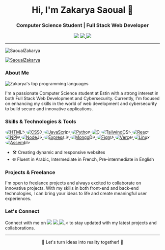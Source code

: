 <h1 align="center">Hi, I'm Zakarya Saoual 👋</h1>
<h3 align="center">Computer Science Student | Full Stack Web Developer</h3>

<p align="center">
  <a href="https://www.linkedin.com/in/zakaria-saoual/"><img src="https://img.shields.io/badge/-LinkedIn-blue?style=flat-square&logo=Linkedin&logoColor=white&link=https://www.linkedin.com/in/zakaria-saoual/"></a> <a href="mailto:zakaryasaoual@gmail.com"> <img src="https://img.shields.io/badge/-Email-red?style=flat-square&logo=gmail&logoColor=white"> </a> <a href="https://www.instagram.com/zakarya.saoual/"> <img src="https://img.shields.io/badge/-Instagram-purple?style=flat-square&logo=instagram&logoColor=white" /> </a>
</p>

---


<p align="left"> <img src="https://komarev.com/ghpvc/?username=SaoualZakarya&label=Profile%20views&color=0e75b6&style=flat" alt="SaoualZakarya" /> </p>

<p align="left"> <a href="https://github.com/ryo-ma/github-profile-trophy"><img src="https://github-profile-trophy.vercel.app/?username=SaoualZakarya" alt="SaoualZakarya" /></a> </p> 

### About Me

![Zakarya's top programming languages](https://github-readme-stats.vercel.app/api/top-langs?username=SaoualZakarya&theme=tokyonight)

I'm a passionate Computer Science student at Estin with a strong interest in both Full Stack Web Development and Cybersecurity. Currently, I'm focused on enhancing my skills in the world of web development and cybersecurity to build secure and innovative applications.

### Skills & Technologies & Tools
<a href="https://www.w3.org/html/" target="_blank">
  <img src="https://img.shields.io/badge/html5-%23E34F26.svg?style=for-the-badge&logo=html5&logoColor=white" alt="HTML5" style="border-radius: 50%;" />
</a>
<a href="https://www.w3.org/Style/CSS/" target="_blank">
  <img src="https://img.shields.io/badge/css3-%231572B6.svg?style=for-the-badge&logo=css3&logoColor=white" alt="CSS3" style="border-radius: 50%;" />
</a>
<a href="https://developer.mozilla.org/en-US/docs/Web/JavaScript" target="_blank">
  <img src="https://img.shields.io/badge/javascript-%23323330.svg?style=for-the-badge&logo=javascript&logoColor=%23F7DF1E" alt="JavaScript" style="border-radius: 50%;" />
</a>
<a href="https://www.python.org/" target="_blank">
  <img src="https://img.shields.io/badge/python-3670A0?style=for-the-badge&logo=python&logoColor=ffdd54" alt="Python" style="border-radius: 50%;" />
</a>
<a href="https://en.wikipedia.org/wiki/C_(programming_language)" target="_blank">
  <img src="https://img.shields.io/badge/c-%2300599C.svg?style=for-the-badge&logo=c&logoColor=white" alt="C" style="border-radius: 50%;" />
</a>
<a href="https://tailwindcss.com/" target="_blank">
  <img src="https://img.shields.io/badge/tailwindcss-%2338B2AC.svg?style=for-the-badge&logo=tailwind-css&logoColor=white" alt="TailwindCSS" style="border-radius: 50%;" />
</a>
<a href="https://reactjs.org/" target="_blank">
  <img src="https://img.shields.io/badge/react-%2320232a.svg?style=for-the-badge&logo=react&logoColor=%2361DAFB" alt="React" style="border-radius: 50%;" />
</a>
<a href="https://www.npmjs.com/" target="_blank">
  <img src="https://img.shields.io/badge/NPM-%23000000.svg?style=for-the-badge&logo=npm&logoColor=white" alt="NPM" style="border-radius: 50%;" />
</a>
<a href="https://nodejs.org/" target="_blank">
  <img src="https://img.shields.io/badge/node.js-6DA55F?style=for-the-badge&logo=node.js&logoColor=white" alt="NodeJS" style="border-radius: 50%;" />
</a>
<a href="https://expressjs.com/" target="_blank">
  <img src="https://img.shields.io/badge/express.js-%23404d59.svg?style=for-the-badge&logo=express&logoColor=%2361DAFB" alt="Express.js" style="border-radius: 50%;" />
</a>
<a href="https://www.mongodb.com/" target="_blank">
  <img src="https://img.shields.io/badge/MongoDB-%234ea94b.svg?style=for-the-badge&logo=mongodb&logoColor=white" alt="MongoDB" style="border-radius: 50%;" />
</a>
<a href="https://www.figma.com/" target="_blank">
  <img src="https://img.shields.io/badge/figma-%23F24E1E.svg?style=for-the-badge&logo=figma&logoColor=white" alt="Figma" style="border-radius: 50%;" />
</a>
<a href="https://vercel.com" target="_blank">
  <img src="https://img.shields.io/badge/vercel-%23000000.svg?style=for-the-badge&logo=vercel&logoColor=white" alt="Vercel" style="border-radius: 50%;" />
</a>
<a href="https://www.linux.org/" target="_blank">
  <img src="https://img.shields.io/badge/linux-%23FCC624.svg?style=for-the-badge&logo=linux&logoColor=white" alt="Linux" style="border-radius: 50%;" />
</a>
<a href="https://en.wikipedia.org/wiki/Assembly_language" target="_blank">
  <img src="https://img.shields.io/badge/assembly-%23707070.svg?style=for-the-badge&logo=assembly&logoColor=white" alt="Assembly" style="border-radius: 50%;" />
</a>



- 🛠️ Creating dynamic and responsive websites
- 🌐 Fluent in Arabic, Intermediate in French, Pre-intermediate in English

### Projects & Freelance

I'm open to freelance projects and always excited to collaborate on innovative projects. With my skills in both front-end and back-end technologies, I can bring your ideas to life and create meaningful user experiences.

### Let's Connect

Connect with me on <a href="https://www.linkedin.com/in/zakaria-saoual/"><img src="https://img.shields.io/badge/-LinkedIn-blue?style=flat-square&logo=Linkedin&logoColor=white&link=https://www.linkedin.com/in/zakaria-saoual/"></a> <a href="mailto:zakaryasaoual@gmail.com"> <img src="https://img.shields.io/badge/-Email-red?style=flat-square&logo=gmail&logoColor=white"> </a> <a href="https://www.instagram.com/zakarya_tech/"> <img src="https://img.shields.io/badge/-Instagram-purple?style=flat-square&logo=instagram&logoColor=white" /> </a> < to stay updated with my latest projects and collaborations.

---

<p align="center">
  🚀 Let's turn ideas into reality together! 🚀
</p>
